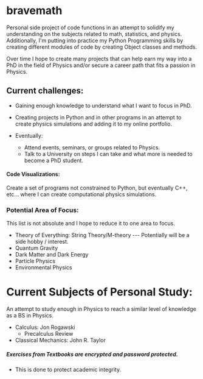 # bravemath
Personal side project of code functions in an attempt to solidify my understanding on the subjects related to math, statistics, and physics.
Additionally, I'm putting into practice my Python Programming skills by creating different modules of code by creating Object classes and methods.

Over time I hope to create many projects that can help earn my way into a PhD in the field of Physics and/or secure a career path that fits a passion in Physics.
## Current challenges:
- Gaining enough knowledge to understand what I want to focus in PhD.
- Creating projects in Python and in other programs in an attempt to create physics simulations and adding it to my online portfolio.

- Eventually: 
    - Attend events, seminars, or groups related to Physics.
    - Talk to a University on steps I can take and what more is needed to become a PhD student.
#### Code Visualizations:
Create a set of programs not constrained to Python, but eventually C++, etc... where I can create computational physics simulations.


### Potential Area of Focus:
This list is not absolute and I hope to reduce it to one area to focus. 
- Theory of Everything: String Theory/M-theory --- Potentially will be a side hobby / interest.
- Quantum Gravity
- Dark Matter and Dark Energy
- Particle Physics
- Environmental Physics

# Current Subjects of Personal Study:
An attempt to study enough in Physics to reach a similar level of knowledge as a BS in Physics.
- Calculus: Jon Rogawski
    - Precalculus Review
- Classical Mechanics: John R. Taylor

##### Exercises from Textbooks are encrypted and password protected.
- This is done to protect academic integrity.
